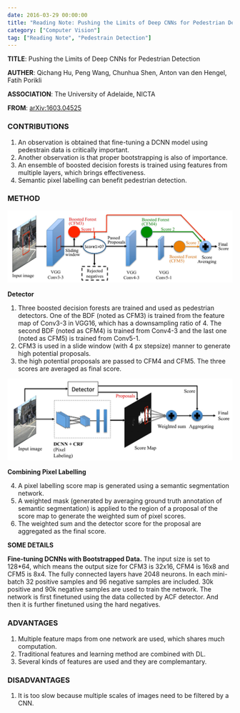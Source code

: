 ```yaml
---
date: 2016-03-29 00:00:00
title: "Reading Note: Pushing the Limits of Deep CNNs for Pedestrian Detection"
category: ["Computer Vision"]
tag: ["Reading Note", "Pedestrain Detection"]
---
```


**TITLE**: Pushing the Limits of Deep CNNs for Pedestrian Detection

**AUTHER**: Qichang Hu, Peng Wang, Chunhua Shen, Anton van den Hengel, Fatih Porikli

**ASSOCIATION**: The University of Adelaide, NICTA

**FROM**: [arXiv:1603.04525](http://lib-arxiv-008.serverfarm.cornell.edu/abs/1603.04525)

### CONTRIBUTIONS ###

1. An observation is obtained that fine-tuning a DCNN model using pedestrain data is critically important.
2. Another observation is that proper bootstrapping is also of importance.
3. An ensemble of boosted decision forests is trained using features from multiple layers, which brings effectiveness.
4. Semantic pixel labelling can benefit pedestrian detection.

### METHOD ###

<img class="img-responsive center-block" src="https://raw.githubusercontent.com/joshua19881228/my_blogs/master/Computer_Vision/Reading_Note/figures/CFM_0.jpg" alt="" width="640"/>

**Detector**

1. Three boosted decision forests are trained and used as pedestrian detectors. One of the BDF (noted as CFM3) is trained from the feature map of Conv3-3 in VGG16, which has a downsampling ratio of 4. The second BDF (noted as CFM4) is trained from Conv4-3 and the last one (noted as CFM5) is trained from Conv5-1.
2. CFM3 is used in a slide window (with 4 px stepsize) manner to generate high potential proposals.
3. the high potential proposals are passed to CFM4 and CFM5. The three scores are averaged as final score.

<img class="img-responsive center-block" src="https://raw.githubusercontent.com/joshua19881228/my_blogs/master/Computer_Vision/Reading_Note/figures/CFM_1.jpg" alt="" width="640"/>

**Combining Pixel Labelling**

4. A pixel labelling score map is generated using a semantic segmentation network.
5. A weighted mask (generated by averaging ground truth annotation of semantic segmentation) is applied to the region of a proposal of the score map to generate the weighted sum of pixel scores.
6. The weighted sum and the detector score for the proposal are aggregated as the final score.

**SOME DETAILS**

**Fine-tuning DCNNs with Bootstrapped Data.** The input size is set to 128*64, which means the output size for CFM3 is 32x16, CFM4 is 16x8 and CFM5 is 8x4. The fully connected layers have 2048 neurons. In each mini-batch 32 positive samples and 96 negative samples are included. 30k positive and 90k negative samples are used to train the network. The network is first finetuned using the data collected by ACF detector. And then it is further finetuned using the hard negatives.

### ADVANTAGES ###

1. Multiple feature maps from one network are used, which shares much computation.
2. Traditional features and learning method are combined with DL.
3. Several kinds of features are used and they are complemantary.

### DISADVANTAGES ###

1. It is too slow because multiple scales of images need to be filtered by a CNN.

